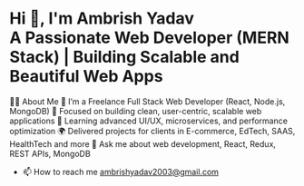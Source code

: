 <h1><b>Hi 👋, I'm Ambrish Yadav<br>
A Passionate  Web Developer (MERN Stack) | Building Scalable and Beautiful Web Apps</b></h1>

👩‍💻 About Me
💼 I’m a Freelance Full Stack Web Developer (React, Node.js, MongoDB)
🎯 Focused on building clean, user-centric, scalable web applications
🧠 Learning advanced UI/UX, microservices, and performance optimization
🌍 Delivered projects for clients in E-commerce, EdTech, SAAS, HealthTech and more
💬 Ask me about web development, React, Redux, REST APIs, MongoDB
- 📫 How to reach me ambrishyadav2003@gmail.com
  
 
<!---
Ambrish2408/Ambrish2408 is a ✨ special ✨ repository because its `README.md` (this file) appears on your GitHub profile.
You can click the Preview link to take a look at your changes.
--->
